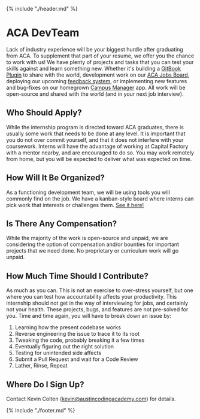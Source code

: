 {% include "./header.md" %}

# ACA DevTeam

Lack of industry experience will be your biggest hurdle after graduating from ACA. To supplement that part of your resume, we offer you the chance to work with us! We have plenty of projects and tasks that you can test your skills against and learn something new. Whether it's building a [GitBook Plugin](https://github.com/AustinCodingAcademy/plugin-tonic-aca) to share with the world, development work on our [ACA Jobs Board](https://github.com/AustinCodingAcademy/jobskee-open-source-job-board), deploying our upcoming [feedback system](https://github.com/AustinCodingAcademy/phpback), or implementing new features and bug-fixes on our homegrown [Campus Manager](https://github.com/AustinCodingAcademy/aca-campus) app. All work will be open-source and shared with the world (and in your next job interview).

## Who Should Apply?

While the internship program is directed toward ACA graduates, there is usually some work that needs to be done at any level. It is important that you do not over commit yourself, and that it does not interfere with your coursework. Interns will have the advantage of working at Capital Factory with a mentor nearby, and are encouraged to do so. You may work remotely from home, but you will be expected to deliver what was expected on time.

## How Will It Be Organized?

As a functioning development team, we will be using tools you will commonly find on the job. We have a kanban-style board where interns can pick work that interests or challenges them. [See it here!](https://wekan.austincodingacademy.com/b/5Lx3qDiinG39AqPdk/internship)

## Is There Any Compensation?

While the majority of the work is open-source and unpaid, we are considering the option of compensation and/or bounties for important projects that we need done. No proprietary or curriculum work will go unpaid.

## How Much Time Should I Contribute?

As much as you can. This is not an exercise to over-stress yourself, but one where you can test how accountability affects your productivity. This internship should not get in the way of interviewing for jobs, and certainly not your health. These projects, bugs, and features are not pre-solved for you. Time and time again, you will have to break down an issue by:

  1. Learning how the present codebase works
  1. Reverse engineering the issue to trace it to its root
  1. Tweaking the code, probably breaking it a few times
  1. Eventually figuring out the right solution
  1. Testing for unintended side affects
  1. Submit a Pull Request and wait for a Code Review
  1. Lather, Rinse, Repeat

## Where Do I Sign Up?

Contact Kevin Colten (kevin@austincodingacademy.com) for details.

{% include "./footer.md" %}

